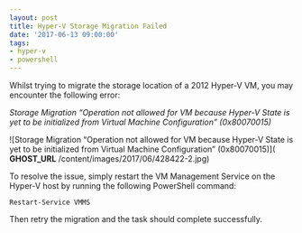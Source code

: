 ```yaml
---
layout: post
title: Hyper-V Storage Migration Failed
date: '2017-06-13 09:00:00'
tags:
- hyper-v
- powershell
---
```


Whilst trying to migrate the storage location of a 2012 Hyper-V VM, you may encounter the following error:

_Storage Migration “Operation not allowed for VM because Hyper-V State is yet to be initialized from Virtual Machine Configuration” (0x80070015)_

![Storage Migration “Operation not allowed for VM because Hyper-V State is yet to be initialized from Virtual Machine Configuration” (0x80070015)]( __GHOST_URL__ /content/images/2017/06/428422-2.jpg)

To resolve the issue, simply restart the VM Management Service on the Hyper-V host by running the following PowerShell command:

`Restart-Service VMMS`

Then retry the migration and the task should complete successfully.

<!--kg-card-end: markdown-->